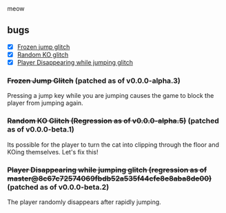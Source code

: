 meow

## bugs
- [x] [Frozen jump glitch](#frozen-jump-glitch)
- [x] [Random KO glitch](#random-ko-glitch)
- [x] [Player Disappearing while jumping glitch](#player-disappearing-while-jumping-glitch)
### ~~Frozen Jump Glitch~~ (patched as of v0.0.0-alpha.3)
Pressing a jump key while you are jumping causes the game to block the player from jumping again.

### ~~Random KO Glitch (Regression as of v0.0.0-alpha.5)~~ (patched as of v0.0.0-beta.1)
Its possible for the player to turn the cat into clipping through the floor and KOing themselves. Let's fix this!

### ~~Player Disappearing while jumping glitch (regression as of master@8c67c72574069fbdb52a535f44cfe8e8aba8de00)~~ (patched as of v0.0.0-beta.2)
The player randomly disappears after rapidly jumping.
